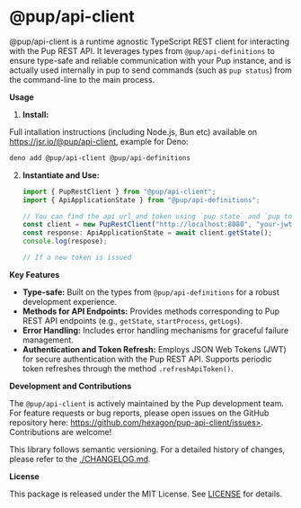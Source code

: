 # @pup/api-client

@pup/api-client is a runtime agnostic TypeScript REST client for interacting
with the Pup REST API. It leverages types from `@pup/api-definitions` to ensure
type-safe and reliable communication with your Pup instance, and is actually
used internally in pup to send commands (such as `pup status`) from the
command-line to the main process.

**Usage**

1. **Install:**

Full intallation instructions (including Node.js, Bun etc) available on
<https://jsr.io/@pup/api-client>, example for Deno:

```bash
deno add @pup/api-client @pup/api-definitions
```

2. **Instantiate and Use:**

   ```typescript
   import { PupRestClient } from "@pup/api-client";
   import { ApiApplicationState } from "@pup/api-definitions";

   // You can find the api url and token using `pup state` and `pup token` on the cli
   const client = new PupRestClient("http://localhost:8080", "your-jwt-secret");
   const response: ApiApplicationState = await client.getState();
   console.log(respose);

   // If a new token is issued
   ```

**Key Features**

- **Type-safe:** Built on the types from `@pup/api-definitions` for a robust
  development experience.
- **Methods for API Endpoints:** Provides methods corresponding to Pup REST API
  endpoints (e.g., `getState`, `startProcess`, `getLogs`).
- **Error Handling:** Includes error handling mechanisms for graceful failure
  management.
- **Authentication and Token Refresh:** Employs JSON Web Tokens (JWT) for secure
  authentication with the Pup REST API. Supports periodic token refreshes
  through the method `.refreshApiToken()`.

**Development and Contributions**

The `@pup/api-client` is actively maintained by the Pup development team. For
feature requests or bug reports, please open issues on the GitHub repository
here: https://github.com/hexagon/pup-api-client/issues>. Contributions are
welcome!

This library follows semantic versioning. For a detailed history of changes,
please refer to the [./CHANGELOG.md](CHANGELOG.md).

**License**

This package is released under the MIT License. See [LICENSE](LICENSE) for
details.

